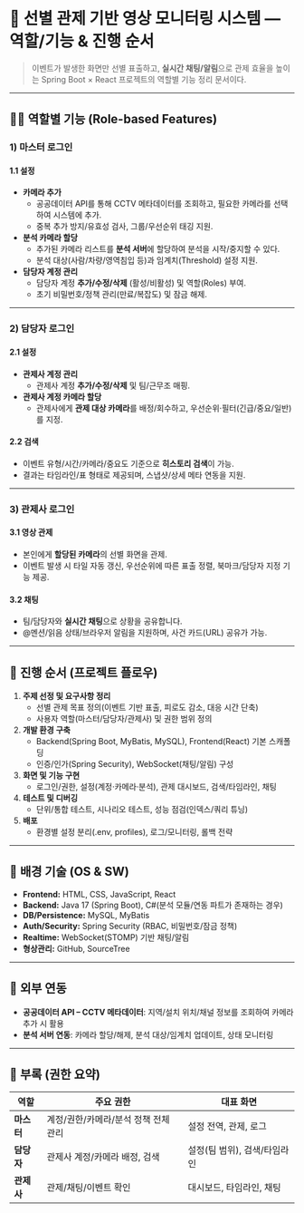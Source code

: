 # 🎥 선별 관제 기반 **영상 모니터링 시스템** — 역할/기능 & 진행 순서

> 이벤트가 발생한 화면만 선별 표출하고, **실시간 채팅/알림**으로 관제 효율을 높이는 Spring Boot × React 프로젝트의 역할별 기능 정리 문서이다.

---

## 🧑‍💼 역할별 기능 (Role-based Features)

### 1) **마스터 로그인**
#### 1.1 설정
- **카메라 추가**
  - 공공데이터 API를 통해 CCTV 메타데이터를 조회하고, 필요한 카메라를 선택하여 시스템에 추가.
  - 중복 추가 방지/유효성 검사, 그룹/우선순위 태깅 지원.
- **분석 카메라 할당**
  - 추가된 카메라 리스트를 **분석 서버**에 할당하여 분석을 시작/중지할 수 있다.
  - 분석 대상(사람/차량/영역침입 등)과 임계치(Threshold) 설정 지원.
- **담당자 계정 관리**
  - 담당자 계정 **추가/수정/삭제** (활성/비활성) 및 역할(Roles) 부여.
  - 초기 비밀번호/정책 관리(만료/복잡도) 및 잠금 해제.

---

### 2) **담당자 로그인**
#### 2.1 설정
- **관제사 계정 관리**
  - 관제사 계정 **추가/수정/삭제** 및 팀/근무조 매핑.
- **관제사 계정 카메라 할당**
  - 관제사에게 **관제 대상 카메라**를 배정/회수하고, 우선순위·필터(긴급/중요/일반)를 지정.

#### 2.2 검색
- 이벤트 유형/시간/카메라/중요도 기준으로 **히스토리 검색**이 가능.
- 결과는 타임라인/표 형태로 제공되며, 스냅샷/상세 메타 연동을 지원.

---

### 3) **관제사 로그인**
#### 3.1 영상 관제
- 본인에게 **할당된 카메라**의 선별 화면을 관제.
- 이벤트 발생 시 타일 자동 갱신, 우선순위에 따른 표출 정렬, 북마크/담당자 지정 기능 제공.

#### 3.2 채팅
- 팀/담당자와 **실시간 채팅**으로 상황을 공유합니다.
- @멘션/읽음 상태/브라우저 알림을 지원하며, 사건 카드(URL) 공유가 가능.

---

## 🧭 진행 순서 (프로젝트 플로우)
1. **주제 선정 및 요구사항 정리**  
   - 선별 관제 목표 정의(이벤트 기반 표출, 피로도 감소, 대응 시간 단축)  
   - 사용자 역할(마스터/담당자/관제사) 및 권한 범위 정의
2. **개발 환경 구축**  
   - Backend(Spring Boot, MyBatis, MySQL), Frontend(React) 기본 스캐폴딩  
   - 인증/인가(Spring Security), WebSocket(채팅/알림) 구성
3. **화면 및 기능 구현**  
   - 로그인/권한, 설정(계정·카메라·분석), 관제 대시보드, 검색/타임라인, 채팅
4. **테스트 및 디버깅**  
   - 단위/통합 테스트, 시나리오 테스트, 성능 점검(인덱스/쿼리 튜닝)
5. **배포**  
   - 환경별 설정 분리(.env, profiles), 로그/모니터링, 롤백 전략

---

## 🧰 배경 기술 (OS & SW)
- **Frontend:** HTML, CSS, JavaScript, React  
- **Backend:** Java 17 (Spring Boot), C#(분석 모듈/연동 파트가 존재하는 경우)  
- **DB/Persistence:** MySQL, MyBatis  
- **Auth/Security:** Spring Security (RBAC, 비밀번호/잠금 정책)  
- **Realtime:** WebSocket(STOMP) 기반 채팅/알림  
- **형상관리:** GitHub, SourceTree


---

## 🔌 외부 연동
- **공공데이터 API – CCTV 메타데이터**: 지역/설치 위치/채널 정보를 조회하여 카메라 추가 시 활용  
- **분석 서버 연동**: 카메라 할당/해제, 분석 대상/임계치 업데이트, 상태 모니터링


---

## 📎 부록 (권한 요약)
| 역할 | 주요 권한 | 대표 화면 |
|---|---|---|
| **마스터** | 계정/권한/카메라/분석 정책 전체 관리 | 설정 전역, 관제, 로그 |
| **담당자** | 관제사 계정/카메라 배정, 검색 | 설정(팀 범위), 검색/타임라인 |
| **관제사** | 관제/채팅/이벤트 확인 | 대시보드, 타임라인, 채팅 |



